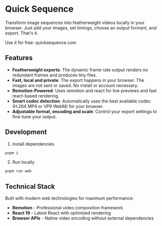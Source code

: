 # Quick Sequence

Transform image sequences into featherweight videos locally in your browser. Just add your images, set timings, choose an output formant, and export. That's it.

Use it for free: quicksequence.com

## Features

- **Featherweight exports**: The dynamic frame rate output renders no redundant frames and produces tiny files.
- **Fast, local and private**: The export happens in your browser. The images are not sent or saved. No install or account necessary.
- **Remotion-Powered**: Uses remotion and react for live previews and fast react-based rendering.
- **Smart codec detection**: Automatically uses the best available codec (H.264 MP4 or VP9 WebM) for your browser.
- **Adjustable format, encoding and scale**: Control your export settings to fine-tune your output.

## Development

1. Install dependencies

```bash
pnpm i
```

2. Run locally

```bash
pnpm run web
```

## Technical Stack

Built with modern web technologies for maximum performance:

- **Remotion** - Professional video composition framework
- **React 19** - Latest React with optimized rendering
- **Browser APIs** - Native video encoding without external dependencies
